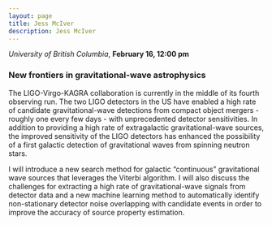 ```yaml
---
layout: page
title: Jess McIver
description: Jess McIver
---
```


*University of British Columbia*, **February 16, 12:00 pm**

### New frontiers in gravitational-wave astrophysics

The LIGO-Virgo-KAGRA collaboration is currently in the middle of its fourth observing run. The two LIGO detectors in the US have enabled a high rate of candidate gravitational-wave detections from compact object mergers - roughly one every few days - with unprecedented detector sensitivities. In addition to providing a high rate of extragalactic gravitational-wave sources, the improved sensitivity of the LIGO detectors has enhanced the possibility of a first galactic detection of gravitational waves from spinning neutron stars.<br>

I will introduce a new search method for galactic “continuous” gravitational wave sources that leverages the Viterbi algorithm. I will also discuss the challenges for extracting a high rate of gravitational-wave signals from detector data and a new machine learning method to automatically identify non-stationary detector noise overlapping with candidate events in order to improve the accuracy of source property estimation.
